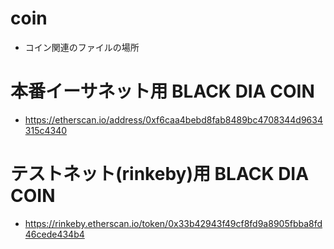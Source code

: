 # coin

* コイン関連のファイルの場所

# 本番イーサネット用 BLACK DIA COIN

* https://etherscan.io/address/0xf6caa4bebd8fab8489bc4708344d9634315c4340

# テストネット(rinkeby)用 BLACK DIA COIN

* https://rinkeby.etherscan.io/token/0x33b42943f49cf8fd9a8905fbba8fd46cede434b4
